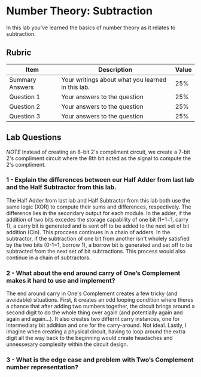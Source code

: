 # Number Theory: Subtraction

In this lab you've learned the basics of number theory as it relates to subtraction.

## Rubric

| Item | Description | Value |
| ---- | ----------- | ----- |
| Summary Answers | Your writings about what you learned in this lab. | 25% |
| Question 1 | Your answers to the question | 25% |
| Question 2 | Your answers to the question | 25% |
| Question 3 | Your answers to the question | 25% |

## Lab Questions

*NOTE* Instead of creating an 8-bit 2's compliment circuit, we create a 7-bit 2's compliment circuit where the 8th bit acted as the signal to compute the 2's compliment.

### 1 - Explain the differences between our Half Adder from last lab and the Half Subtractor from this lab.

  The Half Adder from last lab and Half Subtractor from this lab both use the same logic (XOR) to compute their sums and differences, respectively. The difference lies in the secondary output for each module. In the adder, if the addition of two bits excedes the storage capability of one bit (1+1=1, carry 1), a carry bit is generated and is sent off to be added to the next set of bit addition (Cin). This proccess continues in a chain of adders. In the subtractor, if the subtraction of one bit from another isn't wholely satisfied by the two bits (0-1=1, borrow 1), a borrow bit is generated and set off to be subtracted from the next set of bit subtractions. This process would also continue in a chain of subtractors.
  
### 2 - What about the end around carry of One’s Complement makes it hard to use and implement?

  The end around carry in One's Complement creates a few tricky (and avoidable) situations. First, it creates an odd looping condition where theres a chance that after adding two numbers together, the circuit brings around a second digit to do the whole thing over again (and potentially again and again and again...). It also creates two differnt carry instances, one for intermediary bit addition and one for the carry-around. Not ideal. Lastly, I imagine when creating a physical circuit, having to loop around the extra digit all the way back to the beginning would create headaches and unnessesary complexity within the circuit design.

### 3 - What is the edge case and problem with Two’s Complement number representation?

